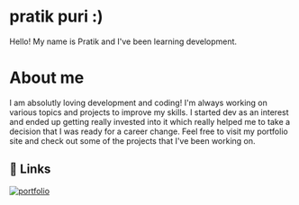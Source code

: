 # pratik puri :)

Hello! My name is Pratik and I've been learning development.

# About me 
I am absolutly loving development and coding! I'm always working on various topics and projects to improve my skills. I started dev as an interest and ended up getting really invested into it which really helped me to take a decision that I was ready for a career change. Feel free to visit my portfolio site and check out some of the projects that I've been working on.


## 🔗 Links
[![portfolio](https://img.shields.io/badge/my_portfolio-000?style=for-the-badge&logo=ko-fi&logoColor=white)](https://pratikpr8.github.io/portfolio-new/)

